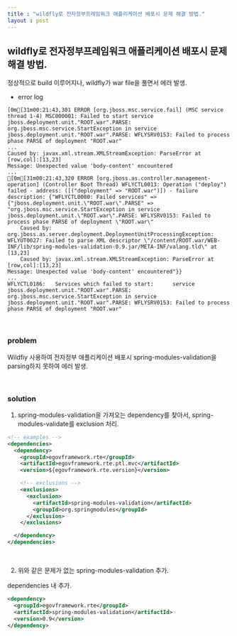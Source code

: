 ```yaml
---
title : "wildfly로 전자정부프레임워크 애플리케이션 배포시 문제 해결 방법."
layout : post
---
```



## wildfly로 전자정부프레임워크 애플리케이션 배포시 문제 해결 방법.  

정상적으로 build 이루어지나, wildfly가 war file을 풀면서 에러 발생.  

- error log  

```
[0m[31m00:21:43,301 ERROR [org.jboss.msc.service.fail] (MSC service thread 1-4) MSC000001: Failed to start service jboss.deployment.unit."ROOT.war".PARSE: org.jboss.msc.service.StartException in service jboss.deployment.unit."ROOT.war".PARSE: WFLYSRV0153: Failed to process phase PARSE of deployment "ROOT.war"
...
Caused by: javax.xml.stream.XMLStreamException: ParseError at [row,col]:[13,23]
Message: Unexpected value 'body-content' encountered
...
[0m[31m00:21:43,320 ERROR [org.jboss.as.controller.management-operation] (Controller Boot Thread) WFLYCTL0013: Operation ("deploy") failed - address: ([("deployment" => "ROOT.war")]) - failure description: {"WFLYCTL0080: Failed services" => {"jboss.deployment.unit.\"ROOT.war\".PARSE" => "org.jboss.msc.service.StartException in service jboss.deployment.unit.\"ROOT.war\".PARSE: WFLYSRV0153: Failed to process phase PARSE of deployment \"ROOT.war\"
    Caused by: org.jboss.as.server.deployment.DeploymentUnitProcessingException: WFLYUT0027: Failed to parse XML descriptor \"/content/ROOT.war/WEB-INF/lib/spring-modules-validation-0.9.jar/META-INF/valang.tld\" at [13,23]
    Caused by: javax.xml.stream.XMLStreamException: ParseError at [row,col]:[13,23]
Message: Unexpected value 'body-content' encountered"}}
...
WFLYCTL0186:   Services which failed to start:      service jboss.deployment.unit."ROOT.war".PARSE: org.jboss.msc.service.StartException in service jboss.deployment.unit."ROOT.war".PARSE: WFLYSRV0153: Failed to process phase PARSE of deployment "ROOT.war"
```


<br/>

### problem  
Wildfiy 사용하여 전자정부 애플리케이션 배포시 spring-modules-validation을 parsing하지 못하여 에러 발생.


<br/>

### solution  

1. spring-modules-validation을 가져오는 dependency를 찾아서, spring-modules-validate를 exclusion 처리.

```xml
<!-- examples -->
<dependencies>
  <dependency>
    <groupId>egovframework.rte</groupId>
    <artifactId>egovframework.rte.ptl.mvc</artifactId>
    <version>${egovframework.rte.version}</version>

    <!-- exclusions -->
    <exclusions>
      <exclusion>
        <artifactId>spring-modules-validation</artifactId>
        <groupId>org.springmodules</groupId>
      </exclusion>
    </exclusions>

  </dependency>
</dependencies>
```


<br/>

2. 위와 같은 문제가 없는 spring-modules-validation 추가.

dependencies 내 추가.

```xml
<dependency>
  <groupId>egovframework.rte</groupId>
  <artifactId>spring-modules-validation</artifactId>
  <version>0.9</version>
</dependency>
```
